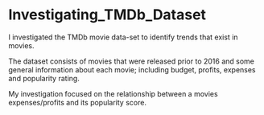 # Investigating_TMDb_Dataset

I investigated the TMDb movie data-set to identify trends that exist in movies. 

The dataset consists of movies that were released prior to 2016 and some general information about each movie; including budget, profits, expenses and popularity rating.

My investigation focused on the relationship between a movies expenses/profits and its popularity score.
